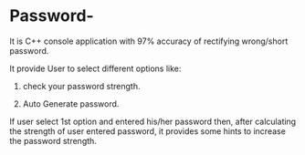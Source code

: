 # Password-
 It is C++ console application with 97% accuracy of rectifying wrong/short password. 
 
 It provide User to select different options like:
 
 1. check your password strength.
 
 2. Auto Generate password.

If user select 1st option and entered his/her password then,
after calculating the strength of user entered password, it provides some hints to increase the password strength.
